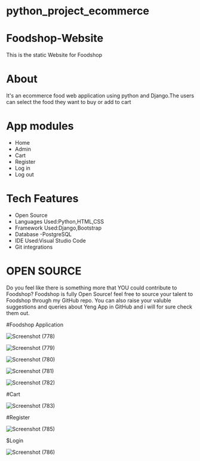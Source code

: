 # python_project_ecommerce
# Foodshop-Website
This is the static Website for Foodshop

# About

It's an ecommerce food web application using python and Django.The users can select the food they want to buy or add to cart

# App modules

* Home
* Admin
* Cart
* Register
* Log in
* Log out

# Tech Features

* Open Source
* Languages Used:Python,HTML,CSS
* Framework Used:Django,Bootstrap
* Database -PostgreSQL
* IDE Used:Visual Studio Code
* Git integrations

# OPEN SOURCE

Do you feel like there is something more that YOU could contribute to Foodshop? Foodshop is fully Open Source! feel free to source your talent to Foodshop through my GitHub repo. You can also raise your valuble suggestions and queries about Yeng App in GitHub and i will for sure check them out.

#Foodshop Application

![Screenshot (778)](https://user-images.githubusercontent.com/81959303/213680506-cea0ea0d-24ce-4a3d-8919-e1f1f245d5fb.png)

![Screenshot (779)](https://user-images.githubusercontent.com/81959303/213680558-d0a2a344-779e-46f5-adcc-101e1b70e733.png)

![Screenshot (780)](https://user-images.githubusercontent.com/81959303/213680589-0ed9a762-ad7e-4b86-98d5-3d21f8389df8.png)

![Screenshot (781)](https://user-images.githubusercontent.com/81959303/213680599-66eba162-cf20-4307-b875-c68aed60ea1d.png)

![Screenshot (782)](https://user-images.githubusercontent.com/81959303/213680624-6e13dc2c-ae82-4045-a29b-4c180cf9bf40.png)

#Cart

![Screenshot (783)](https://user-images.githubusercontent.com/81959303/213680709-31b9e565-42ac-499b-964e-1c42c96a2134.png)


#Register

![Screenshot (785)](https://user-images.githubusercontent.com/81959303/213680782-ba82876f-8526-4c07-b308-a68eb32e103e.png)

$Login

![Screenshot (786)](https://user-images.githubusercontent.com/81959303/213680818-fe8f57b9-dda7-4bef-a229-e8ed7d8c806a.png)




